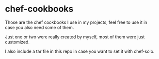 chef-cookbooks
==============

Those are the chef cookbooks I use in my projects, feel free to use it in case you also need some of them.

Just one or two were really created by myself, most of them were just customized.

I also include a tar file in this repo in case you want to set it with chef-solo.


